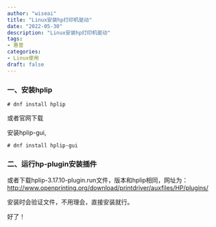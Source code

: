 ```yaml
---
author: "wiseai"
title: "Linux安装hp打印机驱动"
date: "2022-05-30"
description: "Linux安装hp打印机驱动"
tags:
- 惠普
categories:
- Linux使用
draft: false
---
```


### 一、安装hplip

`# dnf install hplip`

或者官网下载

安装hplip-gui,

`# dnf install hplip-gui`

### 二、运行hp-plugin安装插件

或者下载hplip-3.17.10-plugin.run文件，版本和hplip相同，网址为：http://www.openprinting.org/download/printdriver/auxfiles/HP/plugins/

安装时会验证文件，不用理会，直接安装就行。

好了！